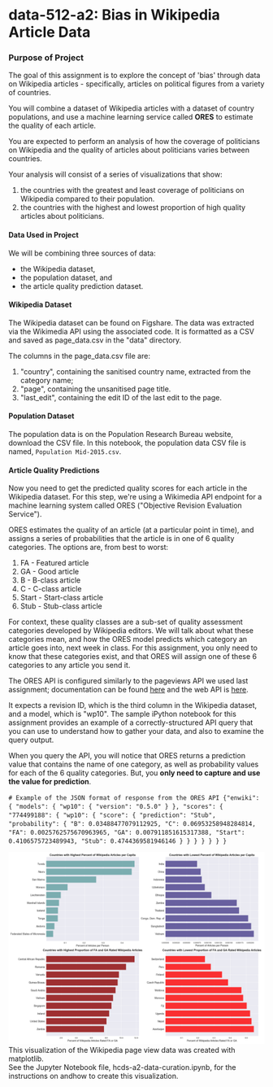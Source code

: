 # data-512-a2: Bias in Wikipedia Article Data

### Purpose of Project
The goal of this assignment is to explore the concept of 'bias' through data on Wikipedia articles - specifically, articles on political figures from a variety of countries.  

You will combine a dataset of Wikipedia articles with a dataset of country populations, and use a machine learning service called __ORES__ to estimate the quality of each article.  

You are expected to perform an analysis of how the coverage of politicians on Wikipedia and the quality of articles about politicians varies between countries.  

Your analysis will consist of a series of visualizations that show:
 1.	the countries with the greatest and least coverage of politicians on Wikipedia compared to their population. 
 2.	the countries with the highest and lowest proportion of high quality articles about politicians. 
 
#### Data Used in Project

We will be combining three sources of data:  
 - the Wikipedia dataset,
 - the population dataset, and
 - the article quality prediction dataset.

#### Wikipedia Dataset
The Wikipedia dataset can be found on Figshare. The data was extracted via the Wikimedia API using the associated code. It is formatted as a CSV and saved as page_data.csv in the "data" directory.  
  
The columns in the page_data.csv file are:
 1. "country", containing the sanitised country name, extracted from the category name;
 2. "page", containing the unsanitised page title.
 3. "last_edit", containing the edit ID of the last edit to the page. 
 
#### Population Dataset
The population data is on the Population Research Bureau website, download the CSV file. In this notebook, the population data CSV file is named, `Population Mid-2015.csv`.

#### Article Quality Predictions
Now you need to get the predicted quality scores for each article in the Wikipedia dataset. For this step, we're using a Wikimedia API endpoint for a machine learning system called ORES ("Objective Revision Evaluation Service").  

ORES estimates the quality of an article (at a particular point in time), and assigns a series of probabilities that the article is in one of 6 quality categories. The options are, from best to worst:  
1.	FA - Featured article
2.	GA - Good article
3.	B - B-class article
4.	C - C-class article
5.	Start - Start-class article
6.	Stub - Stub-class article  

For context, these quality classes are a sub-set of quality assessment categories developed by Wikipedia editors. We will talk about what these categories mean, and how the ORES model predicts which category an article goes into, next week in class. For this assignment, you only need to know that these categories exist, and that ORES will assign one of these 6 categories to any article you send it.  

The ORES API is configured similarly to the pageviews API we used last assignment; documentation can be found [here](https://www.mediawiki.org/wiki/ORES) and the web API is [here](https://ores.wikimedia.org/v3/).  

It expects a revision ID, which is the third column in the Wikipedia dataset, and a model, which is "wp10". The sample iPython notebook for this assignment provides an example of a correctly-structured API query that you can use to understand how to gather your data, and also to examine the query output.  

When you query the API, you will notice that ORES returns a prediction value that contains the name of one category, as well as probability values for each of the 6 quality categories. But, you __only need to capture and use the value for prediction__.

`# Example of the JSON format of response from the ORES API
{"enwiki": {
        "models": {
                "wp10": {
                    "version": "0.5.0"
                    }
                },
        "scores": {
                "774499188": {
                    "wp10": {
                        "score": {
                            "prediction": "Stub",
                            "probability": {
                                "B": 0.03488477079112925,
                                "C": 0.06953258948284814,
                                "FA": 0.0025762575670963965,
                                "GA": 0.007911851615317388,
                                "Start": 0.4106575723489943,
                                "Stub": 0.4744369581946146
                                }
                            }
                    }
                }
            }
        }
}`

![alt text](https://raw.githubusercontent.com/orbitse/data-512-a2/master/WikipediaBiasDataPlot.png)  
This visualization of the Wikipedia page view data was created with matplotlib.  
See the Jupyter Notebook file, hcds-a2-data-curation.ipynb, for the instructions on andhow to create this visualization.

